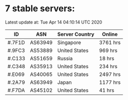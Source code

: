 # 7 stable servers:

Latest update at: Tue Apr 14 04:10:14 UTC 2020

| ID | ASN | Server Country | Online |
| -- | --- | -------------- | ------ |
| #.7F1D | AS63949 | Singapore | 3761 hrs |
| #.9FC3 | AS53889 | United States | 969 hrs |
| #.C133 | AS51659 | Russia | 18 hrs |
| #.C348 | AS35913 | United States | 234 hrs |
| #.E069 | AS40065 | United States | 2497 hrs |
| #.2A79 | AS63949 | Japan | 1177 hrs |
| #.F7DA | AS45102 | United States | 41 hrs |

